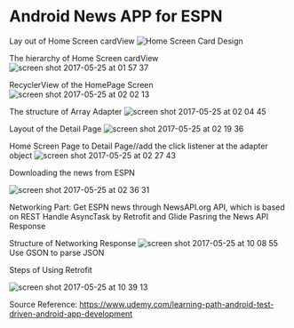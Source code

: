 # Android News APP for ESPN
Lay out of Home Screen cardView 
![Home Screen Card Design](https://cloud.githubusercontent.com/assets/19834770/26443428/3cdb0e90-40ed-11e7-8bff-018ded039f7b.png)

The hierarchy of Home Screen cardView 
![screen shot 2017-05-25 at 01 57 37](https://cloud.githubusercontent.com/assets/19834770/26443518/97b60a68-40ed-11e7-9c80-1e6f381cb95d.png)

RecyclerView of the HomePage Screen
![screen shot 2017-05-25 at 02 02 13](https://cloud.githubusercontent.com/assets/19834770/26443675/404555da-40ee-11e7-93eb-473a6c7f9861.png)

The structure of Array Adapter
![screen shot 2017-05-25 at 02 04 45](https://cloud.githubusercontent.com/assets/19834770/26443759/985a8e34-40ee-11e7-983e-a9ac63937a50.png)

Layout of the Detail Page
![screen shot 2017-05-25 at 02 19 36](https://cloud.githubusercontent.com/assets/19834770/26444288/a96edd04-40f0-11e7-9585-30856420891b.png)

Home Screen Page to Detail Page//add the click listener at the adapter object
![screen shot 2017-05-25 at 02 27 43](https://cloud.githubusercontent.com/assets/19834770/26444557/c5a74956-40f1-11e7-8b8c-fae5e75d8f1f.png)

Downloading the news from ESPN

![screen shot 2017-05-25 at 02 36 31](https://cloud.githubusercontent.com/assets/19834770/26444885/0b5dc14a-40f3-11e7-8907-bd3ec76f50fe.png)

Networking Part:
Get ESPN news through NewsAPI.org API, which is based on REST
Handle AsyncTask by Retrofit and Glide
Pasring the News API Response

Structure of Networking Response
![screen shot 2017-05-25 at 10 08 55](https://cloud.githubusercontent.com/assets/19834770/26461525/370310cc-4132-11e7-8c2d-7fc6d914556f.png)
Use GSON to parse JSON

Steps of Using Retrofit

![screen shot 2017-05-25 at 10 39 13](https://cloud.githubusercontent.com/assets/19834770/26462640/72441d30-4136-11e7-9a79-0282cf93236b.png)

Source Reference:
https://www.udemy.com/learning-path-android-test-driven-android-app-development


